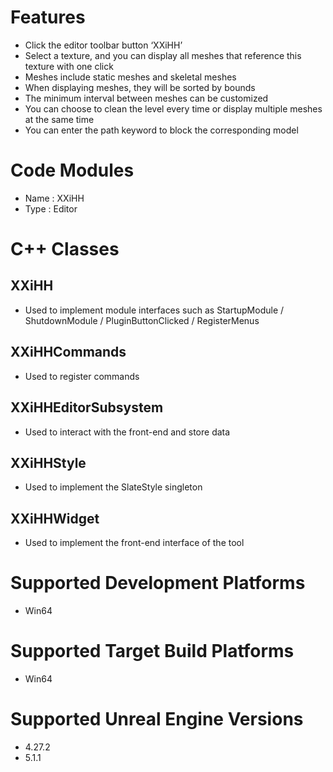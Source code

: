 # Features
- Click the editor toolbar button ‘XXiHH’
- Select a texture, and you can display all meshes that reference this texture with one click
- Meshes include static meshes and skeletal meshes
- When displaying meshes, they will be sorted by bounds
- The minimum interval between meshes can be customized
- You can choose to clean the level every time or display multiple meshes at the same time
- You can enter the path keyword to block the corresponding model

# Code Modules
- Name : XXiHH
- Type : Editor

# C++ Classes
## XXiHH
- Used to implement module interfaces such as StartupModule / ShutdownModule / PluginButtonClicked / RegisterMenus
## XXiHHCommands
- Used to register commands
## XXiHHEditorSubsystem
- Used to interact with the front-end and store data
## XXiHHStyle
- Used to implement the SlateStyle singleton
## XXiHHWidget
- Used to implement the front-end interface of the tool

# Supported Development Platforms
- Win64

# Supported Target Build Platforms
- Win64

# Supported Unreal Engine Versions
- 4.27.2
- 5.1.1


